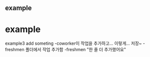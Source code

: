 ## example
# example
example3
add someting
-coworker이 작업을 추가하고... 이렇게... 저장~
-freshmen 폴더에서 작업 추가함
-freshmen "한 줄 더 추가했어요"